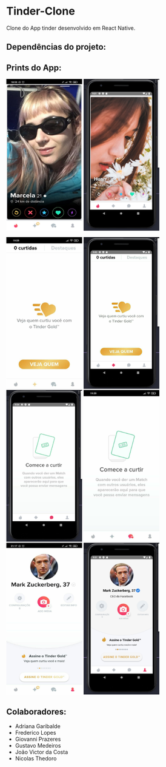 # Tinder-Clone

Clone do App tinder desenvolvido em React Native.

## Dependências do projeto:


## Prints do App:


<p float="left">
<img src="https://github.com/GiovanniBranco/Tinder-Clone/blob/main/.github/home.jpeg" height=400 width=200/>
<img src="https://github.com/GiovanniBranco/Tinder-Clone/blob/main/.github/homeApp.png" height=400 width=200/>
</p>
<img src="https://github.com/GiovanniBranco/Tinder-Clone/blob/main/.github/curtidas.jpeg" height=400 width=200/>
<img src="https://github.com/GiovanniBranco/Tinder-Clone/blob/main/.github/curtidasApp.png" height=400 width=200/>

<img src="https://github.com/GiovanniBranco/Tinder-Clone/blob/main/.github/%20conversasApp.png" height=400 width=200/>
<img src="https://github.com/GiovanniBranco/Tinder-Clone/blob/main/.github/conversas.jpeg" height=400 width=200/>

<img src="https://github.com/GiovanniBranco/Tinder-Clone/blob/main/.github/profile.jpeg" height=400 width=200/>
<img src="https://github.com/GiovanniBranco/Tinder-Clone/blob/main/.github/profileApp.png" height=400 width=200/>

## Colaboradores:

- Adriana Garibalde
- Frederico Lopes
- Giovanni Prazeres
- Gustavo Medeiros
- João Victor da Costa
- Nicolas Thedoro
